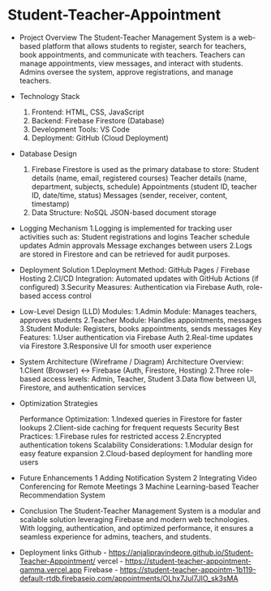 # Student-Teacher-Appointment
* Project Overview
  The Student-Teacher Management System is a web-based platform that allows students to 
  register, search for teachers, book appointments, and communicate with teachers. Teachers can 
  manage appointments, view messages, and interact with students. Admins oversee the system, 
  approve registrations, and manage teachers.
  
* Technology Stack
   1. Frontend: HTML, CSS, JavaScript
   2. Backend: Firebase Firestore (Database)
   3. Development Tools: VS Code
   4. Deployment: GitHub (Cloud Deployment)

 * Database Design
   1. Firebase Firestore is used as the primary database to store:
      Student details (name, email, registered courses)
      Teacher details (name, department, subjects, schedule)
      Appointments (student ID, teacher ID, date/time, status)
      Messages (sender, receiver, content, timestamp)
   2. Data Structure: NoSQL JSON-based document storage

 * Logging Mechanism
   1.Logging is implemented for tracking user activities such as:
     Student registrations and logins
     Teacher schedule updates
     Admin approvals
     Message exchanges between users
   2.Logs are stored in Firestore and can be retrieved for audit purposes.
   
 * Deployment Solution
   1.Deployment Method: GitHub Pages / Firebase Hosting
   2.CI/CD Integration: Automated updates with GitHub Actions (if configured)
   3.Security Measures: Authentication via Firebase Auth, role-based access control
   
 * Low-Level Design (LLD)
   Modules:
   1.Admin Module: Manages teachers, approves students
   2.Teacher Module: Handles appointments, messages
   3.Student Module: Registers, books appointments, sends messages
   Key Features:
   1.User authentication via Firebase Auth
   2.Real-time updates via Firestore
   3.Responsive UI for smooth user experience
   
 * System Architecture (Wireframe / Diagram)
   Architecture Overview:
   1.Client (Browser) ↔ Firebase (Auth, Firestore, Hosting)
   2.Three role-based access levels: Admin, Teacher, Student
   3.Data flow between UI, Firestore, and authentication services
   
 * Optimization Strategies
   
   Performance Optimization:
   1.Indexed queries in Firestore for faster lookups
   2.Client-side caching for frequent requests
   Security Best Practices:
   1.Firebase rules for restricted access
   2.Encrypted authentication tokens
   Scalability Considerations:
   1.Modular design for easy feature expansion
   2.Cloud-based deployment for handling more users
   
 * Future Enhancements
   1 Adding Notification System
   2 Integrating Video Conferencing for Remote Meetings
   3 Machine Learning-based Teacher Recommendation System
   
* Conclusion
 The Student-Teacher Management System is a modular and scalable solution leveraging Firebase and 
 modern web technologies. With logging, authentication, and optimized performance, it ensures a 
 seamless experience for admins, teachers, and students.

* Deployment links
 Github - https://anjalipravindeore.github.io/Student-Teacher-Appointment/
 vercel - https://student-teacher-appointment-gamma.vercel.app
 Firebase - https://student-teacher-appointm-1b119-default-rtdb.firebaseio.com/appointments/OLhx7Jul7JlO_sk3sMA
